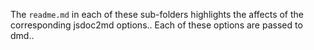 The `readme.md` in each of these sub-folders highlights the affects of the corresponding jsdoc2md options.. Each of these options are passed to dmd..
